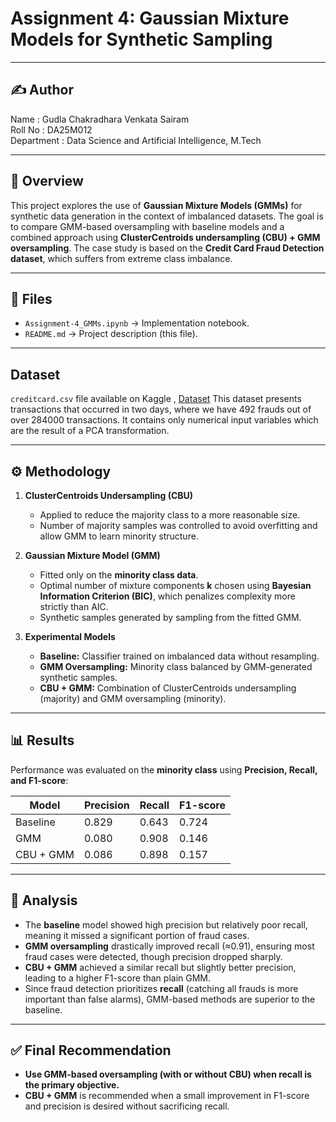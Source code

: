 # Assignment 4: Gaussian Mixture Models for Synthetic Sampling

---

## ✍️ Author
Name : Gudla Chakradhara Venkata Sairam  
Roll No : DA25M012  
Department : Data Science and Artificial Intelligence, M.Tech  

---

## 📌 Overview
This project explores the use of **Gaussian Mixture Models (GMMs)** for synthetic data generation in the context of imbalanced datasets. The goal is to compare GMM-based oversampling with baseline models and a combined approach using **ClusterCentroids undersampling (CBU) + GMM oversampling**. The case study is based on the **Credit Card Fraud Detection dataset**, which suffers from extreme class imbalance.

---

## 📂 Files
- `Assignment-4_GMMs.ipynb` → Implementation notebook.  
- `README.md` → Project description (this file).

---

## Dataset
`creditcard.csv` file available on Kaggle , [Dataset](https://www.kaggle.com/datasets/mlg-ulb/creditcardfraud)
This dataset presents transactions that occurred in two days, where we have 492 frauds out of over 284000 transactions. It contains only numerical input variables which are the result of a PCA transformation.

---

## ⚙️ Methodology
1. **ClusterCentroids Undersampling (CBU)**
   - Applied to reduce the majority class to a more reasonable size.
   - Number of majority samples was controlled to avoid overfitting and allow GMM to learn minority structure.

2. **Gaussian Mixture Model (GMM)**
   - Fitted only on the **minority class data**.
   - Optimal number of mixture components **k** chosen using **Bayesian Information Criterion (BIC)**, which penalizes complexity more strictly than AIC.
   - Synthetic samples generated by sampling from the fitted GMM.

3. **Experimental Models**
   - **Baseline:** Classifier trained on imbalanced data without resampling.  
   - **GMM Oversampling:** Minority class balanced by GMM-generated synthetic samples.  
   - **CBU + GMM:** Combination of ClusterCentroids undersampling (majority) and GMM oversampling (minority).  

---

## 📊 Results
Performance was evaluated on the **minority class** using **Precision, Recall, and F1-score**:

| Model     | Precision | Recall  | F1-score |
|-----------|-----------|---------|----------|
| Baseline  | 0.829     | 0.643   | 0.724    |
| GMM       | 0.080     | 0.908   | 0.146    |
| CBU + GMM | 0.086     | 0.898   | 0.157    |

---

## 🔎 Analysis
- The **baseline** model showed high precision but relatively poor recall, meaning it missed a significant portion of fraud cases.  
- **GMM oversampling** drastically improved recall (≈0.91), ensuring most fraud cases were detected, though precision dropped sharply.  
- **CBU + GMM** achieved a similar recall but slightly better precision, leading to a higher F1-score than plain GMM.  
- Since fraud detection prioritizes **recall** (catching all frauds is more important than false alarms), GMM-based methods are superior to the baseline.  

---

## ✅ Final Recommendation
- **Use GMM-based oversampling (with or without CBU) when recall is the primary objective.**  
- **CBU + GMM** is recommended when a small improvement in F1-score and precision is desired without sacrificing recall.  
